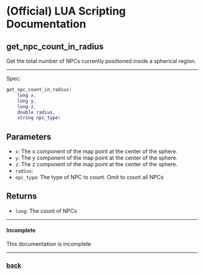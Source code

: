 
# (Official) LUA Scripting Documentation

## get_npc_count_in_radius

Get the total number of NPCs currently positioned inside a spherical region.

___

Spec:

```lua
get_npc_count_in_radius(
	long x,
	long y,
	long z,
	double radius,
	string npc_type)
```

## Parameters

- `x`: The x component of the map point at the center of the sphere.
- `y`: The y component of the map point at the center of the sphere.
- `z`: The z component of the map point at the center of the sphere.
- `radius`: 
- `npc_type`: The type of NPC to count. Omit to count all NPCs

## Returns

- `long`: The count of NPCs

___

#### Incomplete

This documentation is incomplete

___

### [back](../getters)

